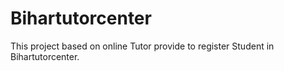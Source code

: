 # Bihartutorcenter
This project based on online Tutor provide to register Student in Bihartutorcenter.
